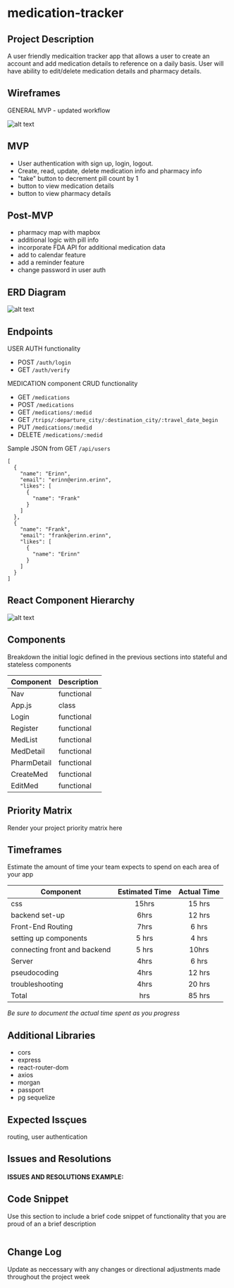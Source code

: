 # medication-tracker

## Project Description

A user friendly medicaition tracker app that allows a user to create an account and add medication details to reference on a daily basis. User will have ability to edit/delete medication details and pharmacy details. 

## Wireframes

GENERAL MVP - updated workflow 

![alt text]()



## MVP
- User authentication with sign up, login, logout.
- Create, read, update, delete medication info and pharmacy info
- "take" button to decrement pill count by 1 
- button to view medication details
- button to view pharmacy details



## Post-MVP
- pharmacy map with mapbox
- additional logic with pill info  
- incorporate FDA API for additional medication data
- add to calendar feature 
- add a reminder feature
- change password in user auth



## ERD Diagram
![alt text]()



## Endpoints

USER AUTH functionality 
- POST `/auth/login`
- GET `/auth/verify`

MEDICATION component CRUD functionality 
- GET `/medications`
- POST `/medications`
- GET `/medications/:medid`
- GET `/trips/:departure_city/:destination_city/:travel_date_begin`
- PUT `/medications/:medid`
- DELETE `/medications/:medid`

Sample JSON from GET `/api/users`

  ```
  [
    {
      "name": "Erinn",
      "email": "erinn@erinn.erinn",
      "likes": [
        {
          "name": "Frank"
        }
      ]
    },
    {
      "name": "Frank",
      "email": "frank@erinn.erinn",
      "likes": [
        {
          "name": "Erinn"
        }
      ]
    }
  ]
  ```


## React Component Hierarchy

![alt text]()


## Components

Breakdown the initial logic defined in the previous sections into stateful and stateless components

| Component | Description | 
| --- | :--- |
| Nav |functional |
| App.js  | class | 
| Login | functional  |
| Register | functional |
| MedList   | functional |
| MedDetail   | functional |
| PharmDetail   | functional |
| CreateMed   | functional |
| EditMed   | functional |


## Priority Matrix

Render your project priority matrix here

## Timeframes

Estimate the amount of time your team expects to spend on each area of your app

| Component | Estimated Time | Actual Time |
| --- | :---: | :---: |
| css| 15hrs | 15 hrs |
| backend set-up | 6hrs | 12 hrs |
| Front-End Routing | 7hrs | 6 hrs |
| setting up components | 5 hrs | 4 hrs |
| connecting front and backend | 5 hrs | 10hrs |
| Server | 4hrs | 6 hrs |
| pseudocoding | 4hrs | 12 hrs |
| troubleshooting | 4hrs |  20 hrs|
| Total | hrs | 85 hrs |

_Be sure to document the actual time spent as you progress_

## Additional Libraries
- cors
- express
- react-router-dom
- axios 
- morgan
- passport 
- pg sequelize

## Expected Issçues
routing, user authentication

## Issues and Resolutions

#### ISSUES AND RESOLUTIONS EXAMPLE:


## Code Snippet

Use this section to include a brief code snippet of functionality that you are proud of an a brief description  

```

```

## Change Log

Update as neccessary with any changes or directional adjustments made throughout the project week